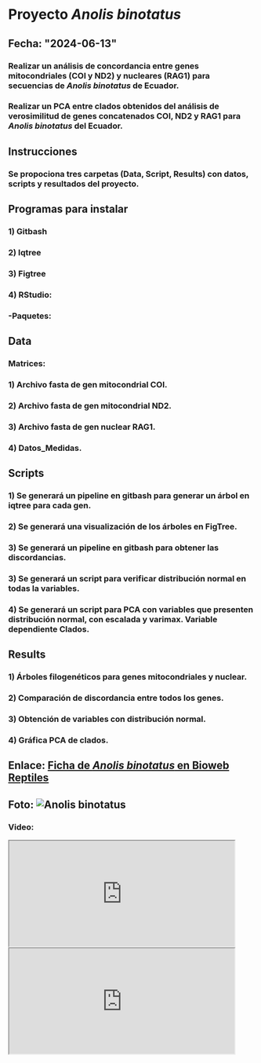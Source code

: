 # Proyecto ***Anolis binotatus***

Fecha: "2024-06-13"
---
### Realizar un análisis de concordancia entre genes mitocondriales (COI y ND2) y nucleares (RAG1) para secuencias de ***Anolis binotatus*** de Ecuador.

### Realizar un PCA entre clados obtenidos del análisis de verosimilitud de genes concatenados COI, ND2 y RAG1 para ***Anolis binotatus*** del Ecuador.

## **Instrucciones**
### Se propociona tres carpetas (Data, Script, Results) con datos, scripts y resultados del proyecto.


## **Programas para instalar**
### 1) Gitbash
### 2) Iqtree
### 3) Figtree
### 4) RStudio:
###           -Paquetes:



## **Data**

### Matrices:

### 1) Archivo fasta de gen mitocondrial COI.
### 2) Archivo fasta de gen mitocondrial ND2.
### 3) Archivo fasta de gen nuclear RAG1.
### 4) Datos_Medidas.

## **Scripts**

### 1) Se generará un pipeline en gitbash para generar un árbol en iqtree para cada gen.
### 2) Se generará una visualización de los árboles en FigTree.
### 3) Se generará un pipeline en gitbash para obtener las discordancias.
### 3) Se generará un script para verificar distribución normal en todas la variables.
### 4) Se generará un script para PCA con variables que presenten distribución normal, con escalada y varimax. Variable dependiente Clados.

## **Results**

### 1) Árboles filogenéticos para genes mitocondriales y nuclear. 
### 2) Comparación de discordancia entre todos los genes.
### 3) Obtención de variables con distribución normal.
### 4) Gráfica PCA de clados.   

## **Enlace:** [Ficha de ***Anolis binotatus*** en Bioweb Reptiles](https://bioweb.bio/faunaweb/reptiliaweb/FichaEspecie/Anolis%20binotatus)


## **Foto:** ![Anolis binotatus](https://multimedia20stg.blob.core.windows.net/especies/anolis%20binotatus%20cabeza.jpg)  


### **Video:**
<iframe src="https://www.youtube.com/embed/xergwp-WwuA" width="460" height="215"></iframe>

<iframe src="https://www.youtube.com/embed/xergwp-WwuA" data-external= "1" width="460" height="215"> </iframe> 

